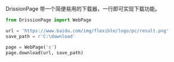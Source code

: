DrissionPage 带一个简便易用的下载器，一行即可实现下载功能。

```python
from DrissionPage import WebPage

url = 'https://www.baidu.com/img/flexible/logo/pc/result.png'
save_path = r'C:\download'

page = WebPage('s')
page.download(url, save_path)
```
